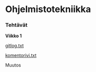 # Ohjelmistotekniikka

### Tehtävät
**Viikko 1**

[gitlog.txt](https://raw.githubusercontent.com/msha/ot-harjoitustyo/master/laskarit/viikko1/gitlog.txt)

[komentorivi.txt](https://raw.githubusercontent.com/msha/ot-harjoitustyo/master/laskarit/viikko1/komentorivi.txt)

Muutos
